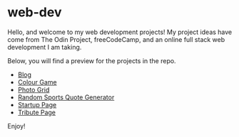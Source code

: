 # web-dev

Hello, and welcome to my web development projects! My project ideas have come from The Odin Project, freeCodeCamp, and an online full stack web development I am taking.

Below, you will find a preview for the projects in the repo. 

- [Blog](https://htmlpreview.github.io/?https://github.com/matthewhtc/web-dev/blob/master/blog-project/blog.html)
- [Colour Game](https://htmlpreview.github.io/?https://github.com/matthewhtc/web-dev/blob/master/color-game/color-game.html)
- [Photo Grid](https://htmlpreview.github.io/?https://github.com/matthewhtc/web-dev/blob/master/photo-grid-project/photoGrid.html)
- [Random Sports Quote Generator](https://htmlpreview.github.io/?https://github.com/matthewhtc/web-dev/blob/master/random-quote-project/index.html)
- [Startup Page](https://htmlpreview.github.io/?https://github.com/matthewhtc/web-dev/blob/master/startup-landing-project/startup.html)
- [Tribute Page](https://htmlpreview.github.io/?https://github.com/matthewhtc/web-dev/blob/master/tribute-page-project/tribute.html)

Enjoy!